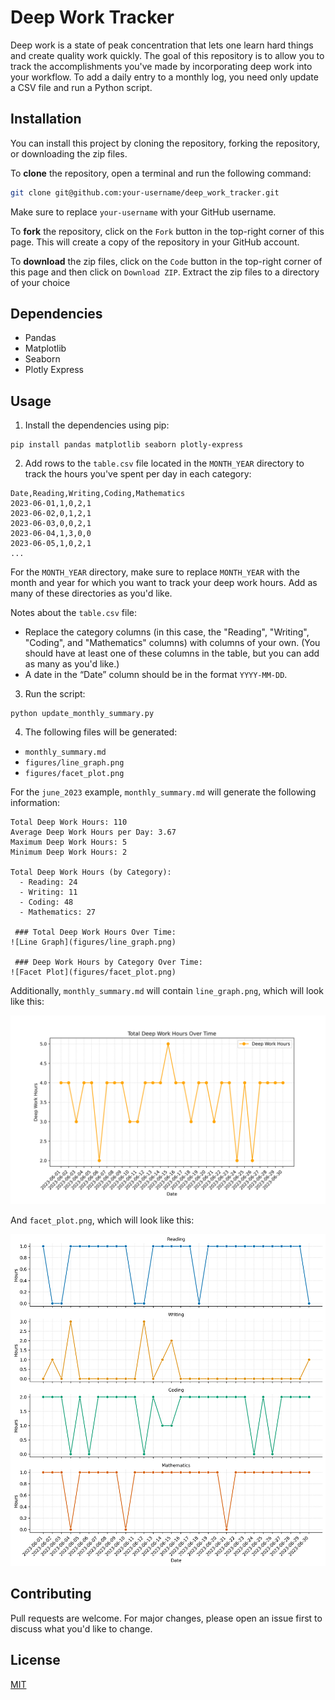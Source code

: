 # Deep Work Tracker

Deep work is a state of peak concentration that lets one learn hard things and create quality work quickly. The goal of this repository is to allow you to track the accomplishments you've made by incorporating deep work into your workflow. To add a daily entry to a monthly log, you need only update a CSV file and run a Python script.

## Installation

You can install this project by cloning the repository, forking the repository, or downloading the zip files.

To **clone** the repository, open a terminal and run the following command:

```sh
git clone git@github.com:your-username/deep_work_tracker.git
```

Make sure to replace `your-username` with your GitHub username.

To **fork** the repository, click on the `Fork` button in the top-right corner of this page. This will create a copy of the repository in your GitHub account.

To **download** the zip files, click on the `Code` button in the top-right corner of this page and then click on `Download ZIP`. Extract the zip files to a directory of your choice

## Dependencies

- Pandas
- Matplotlib
- Seaborn 
- Plotly Express

## Usage

1. Install the dependencies using pip:

```
pip install pandas matplotlib seaborn plotly-express
```

2. Add rows to the `table.csv` file located in the `MONTH_YEAR` directory to track the hours you've spent per day in each category:

```
Date,Reading,Writing,Coding,Mathematics
2023-06-01,1,0,2,1
2023-06-02,0,1,2,1
2023-06-03,0,0,2,1
2023-06-04,1,3,0,0
2023-06-05,1,0,2,1
...
```

For the `MONTH_YEAR` directory, make sure to replace `MONTH_YEAR` with the month and year for which you want to track your deep work hours. Add as many of these directories as you'd like. 

Notes about the `table.csv` file:
- Replace the category columns (in this case, the "Reading", "Writing", "Coding", and "Mathematics" columns) with columns of your own. (You should have at least one of these columns in the table, but you can add as many as you'd like.)
- A date in the “Date” column should be in the format `YYYY-MM-DD`. 

3. Run the script:

```
python update_monthly_summary.py
```

4. The following files will be generated:

- `monthly_summary.md`
- `figures/line_graph.png`
- `figures/facet_plot.png`

For the `june_2023` example, `monthly_summary.md` will generate the following information:

```
Total Deep Work Hours: 110 
Average Deep Work Hours per Day: 3.67 
Maximum Deep Work Hours: 5 
Minimum Deep Work Hours: 2 

Total Deep Work Hours (by Category):
  - Reading: 24
  - Writing: 11
  - Coding: 48
  - Mathematics: 27

 ### Total Deep Work Hours Over Time: 
![Line Graph](figures/line_graph.png) 

 ### Deep Work Hours by Category Over Time: 
![Facet Plot](figures/facet_plot.png) 
```

Additionally, `monthly_summary.md` will contain `line_graph.png`, which will look like this:

![Line Graph](june_2023/figures/line_graph.png)

And `facet_plot.png`, which will look like this:

![Facet Plot](june_2023/figures/facet_plot.png)

## Contributing

Pull requests are welcome. For major changes, please open an issue first to discuss what you'd like to change.

## License

[MIT](https://choosealicense.com/licenses/mit/)